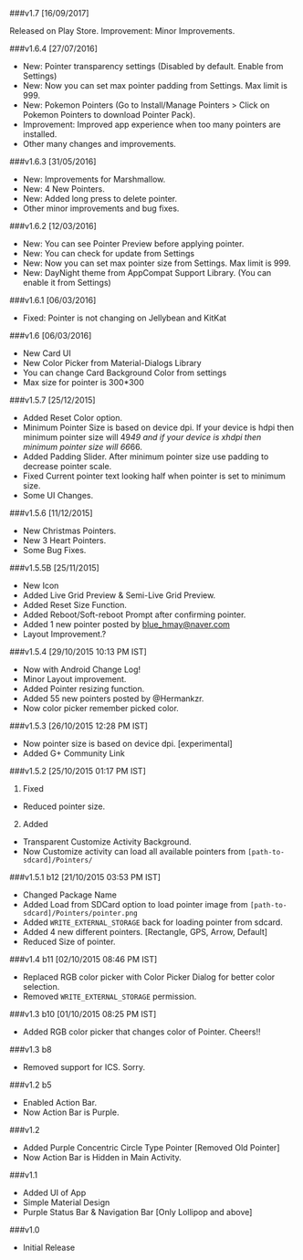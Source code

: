 ###v1.7 [16/09/2017]

Released on Play Store.
Improvement: Minor Improvements.

###v1.6.4 [27/07/2016]

- New: Pointer transparency settings (Disabled by default. Enable from Settings)
- New: Now you can set max pointer padding from Settings. Max limit is 999.
- New: Pokemon Pointers (Go to Install/Manage Pointers > Click on Pokemon Pointers to download Pointer Pack).
- Improvement: Improved app experience when too many pointers are installed.
- Other many changes and improvements.

###v1.6.3 [31/05/2016]
 
- New: Improvements for Marshmallow.
- New: 4 New Pointers.
- New: Added long press to delete pointer.
- Other minor improvements and bug fixes.

###v1.6.2 [12/03/2016]
 
- New: You can see Pointer Preview before applying pointer.
- New: You can check for update from Settings
- New: Now you can set max pointer size from Settings. Max limit is 999.
- New: DayNight theme from AppCompat Support Library. (You can enable it from Settings)

###v1.6.1 [06/03/2016]
 
- Fixed: Pointer is not changing on Jellybean and KitKat

###v1.6 [06/03/2016]
 
- New Card UI
- New Color Picker from Material-Dialogs Library
- You can change Card Background Color from settings
- Max size for pointer is 300*300

###v1.5.7 [25/12/2015]
- Added Reset Color option.
- Minimum Pointer Size is based on device dpi. If your device is hdpi then minimum pointer size will 49*49 and if your device is xhdpi then minimum pointer size will 66*66.
- Added Padding Slider. After minimum pointer size use padding to decrease pointer scale.
- Fixed Current pointer text looking half when pointer is set to minimum size.
- Some UI Changes.

###v1.5.6 [11/12/2015]
- New Christmas Pointers.
- New 3 Heart Pointers.
- Some Bug Fixes.

###v1.5.5B [25/11/2015]
- New Icon
- Added Live Grid Preview & Semi-Live Grid Preview.
- Added Reset Size Function.
- Added Reboot/Soft-reboot Prompt after confirming pointer.
- Added 1 new pointer posted by blue_hmay@naver.com
- Layout Improvement.?

###v1.5.4 [29/10/2015 10:13 PM IST]
- Now with Android Change Log!
- Minor Layout improvement.
- Added Pointer resizing function.
- Added 55 new pointers posted by @Hermankzr.
- Now color picker remember picked color.

###v1.5.3 [26/10/2015 12:28 PM IST]

- Now pointer size is based on device dpi. [experimental]
- Added G+ Community Link

###v1.5.2 [25/10/2015 01:17 PM IST]

1. Fixed
- Reduced pointer size.
2. Added
- Transparent Customize Activity Background.
- Now Customize activity can load all available pointers from `[path-to-sdcard]/Pointers/`

###v1.5.1 b12 [21/10/2015 03:53 PM IST]

- Changed Package Name
- Added Load from SDCard option to load pointer image from `[path-to-sdcard]/Pointers/pointer.png`
- Added `WRITE_EXTERNAL_STORAGE` back for loading pointer from sdcard.
- Added 4 new different pointers. [Rectangle, GPS, Arrow, Default]
- Reduced Size of pointer.

###v1.4 b11 [02/10/2015 08:46 PM IST]

- Replaced RGB color picker with Color Picker Dialog for better color selection.
- Removed `WRITE_EXTERNAL_STORAGE` permission.

###v1.3 b10 [01/10/2015 08:25 PM IST]

- Added RGB color picker that changes color of Pointer. Cheers!!

###v1.3 b8

- Removed support for ICS. Sorry.

###v1.2 b5

- Enabled Action Bar.
- Now Action Bar is Purple.

###v1.2

- Added Purple Concentric Circle Type Pointer [Removed Old Pointer]
- Now Action Bar is Hidden in Main Activity.

###v1.1

- Added UI of App
- Simple Material Design
- Purple Status Bar & Navigation Bar [Only Lollipop and above]

###v1.0

- Initial Release
